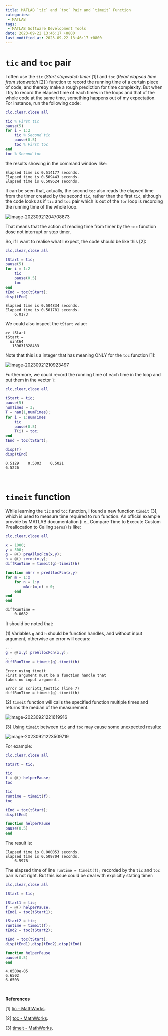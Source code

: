 ```yaml
---
title: MATLAB `tic` and `toc` Pair and `timeit` Function
categories:
 - MATLAB
tags:
 - MATLAB Software Development Tools
date: 2023-09-22 13:46:17 +0800
last_modified_at: 2023-09-22 13:46:17 +0800
---
```


# `tic` and `toc` pair

I often use the `tic` (*Start stopwatch timer* [1]) and `toc` (*Read elapsed time from stopwatch* [2] ) function to record the running time of a certain piece of code, and thereby make a rough prediction for time complexity. But when I try to record the elapsed time of each times in the loops and that of the whole code at the same time, something happens out of my expectation. For instance, run the following code:

```matlab
clc,clear,close all

tic % First tic
pause(5)
for i = 1:2
    tic % Second tic
    pause(0.5)
    toc % First toc
end
toc % Second toc
```

the results showing in the command window like:

```
Elapsed time is 0.514177 seconds.
Elapsed time is 0.509443 seconds.
Elapsed time is 0.509624 seconds.
```

It can be seen that, actually, the second `toc` also reads the elapsed time from the timer created by the second `tic`, rather than the first `tic`, although the code looks as if `tic` and `toc` pair which is out of the `for` loop is recording the running time of the whole loop. 

![image-20230921204708873](https://raw.githubusercontent.com/Ma1017/blog-images/main/imgs/image-20230921204708873.png)

That means that the action of reading time from timer by the `toc` function dose not interrupt or stop timer. 

So, if I want to realise what I expect, the code should be like this [2]:

```matlab
clc,clear,close all

tStart = tic;
pause(5)
for i = 1:2
    tic
    pause(0.5)
    toc
end
tEnd = toc(tStart);
disp(tEnd)
```

```
Elapsed time is 0.504834 seconds.
Elapsed time is 0.501781 seconds.
    6.0173
```

We could also inspect the `tStart` value:

```
>> tStart
tStart =
  uint64
   159631328433
```

Note that this is a integer that has meaning ONLY for the `toc` function [1]: 

<img src="https://raw.githubusercontent.com/Ma1017/blog-images/main/imgs/image-20230921210923497.png" alt="image-20230921210923497"  />

Furthermore, we could record the running time of each time in the loop and put them in the vector `T`:

```matlab
clc,clear,close all

tStart = tic;
pause(5)
numTimes = 3;
T = nan(1,numTimes);
for i = 1:numTimes
    tic
    pause(0.5)
    T(i) = toc;
end
tEnd = toc(tStart);

disp(T)
disp(tEnd)
```

```
0.5129    0.5003    0.5021
6.5226
```

<br>

# `timeit` function

While learning the `tic` and `toc` function, I found a new function `timeit` [3], which is used to measure time required to run function. An official example provide by MATLAB documentation (i.e., Compare Time to Execute Custom Preallocation to Calling `zeros`) is like:

```matlab
clc,clear,close all

x = 1000;
y = 500;
g = @() preAllocFcn(x,y);
h = @() zeros(x,y);
diffRunTime = timeit(g)-timeit(h)

function mArr = preAllocFcn(x,y)
for m = 1:x
    for n = 1:y
        mArr(m,n) = 0;
    end
end
end
```

```
diffRunTime =
    0.0682
```

It should be noted that:

(1) Variables `g` and `h` should be function handles, and without input argument, otherwise an error will occurs:

```matlab
...
g = @(x,y) preAllocFcn(x,y);
...
diffRunTime = timeit(g)-timeit(h)
```

```
Error using timeit
First argument must be a function handle that
takes no input argument.

Error in script1_testtic (line 7)
diffRunTime = timeit(g)-timeit(h)
```

(2) `timeit` function will calls the specified function multiple times and returns the median of the measurement.

<img src="https://raw.githubusercontent.com/Ma1017/blog-images/main/imgs/image-20230921221619916.png" alt="image-20230921221619916"  />

(3) Using `timeit` between `tic` and `toc` may cause some unexpected results:

<img src="https://raw.githubusercontent.com/Ma1017/blog-images/main/imgs/image-20230921223509719.png" alt="image-20230921223509719"  />

For example:

```matlab
clc,clear,close all

tStart = tic;

tic
f = @() helperPause;
toc

tic
runtime = timeit(f);
toc

tEnd = toc(tStart);
disp(tEnd)

function helperPause
pause(0.5)
end
```

The result is:

```
Elapsed time is 0.000053 seconds.
Elapsed time is 0.509704 seconds.
    6.5978
```

The elapsed time of line `runtime = timeit(f);` recorded by the `tic` and `toc` pair is not right. But this issue could be deal with explicitly stating timer:

```matlab
clc,clear,close all

tStart = tic;

tStart1 = tic;
f = @() helperPause;
tEnd1 = toc(tStart1);

tStart2 = tic;
runtime = timeit(f);
tEnd2 = toc(tStart2);

tEnd = toc(tStart);
disp(tEnd1),disp(tEnd2),disp(tEnd)

function helperPause
pause(0.5)
end
```

```
4.0500e-05
6.6502
6.6503
```

<br>

**References**

[1] [tic - MathWorks](https://ww2.mathworks.cn/help/matlab/ref/tic.html).

[2] [toc - MathWorks](https://ww2.mathworks.cn/help/matlab/ref/toc.html).

[3] [timeit - MathWorks](https://ww2.mathworks.cn/help/matlab/ref/timeit.html).